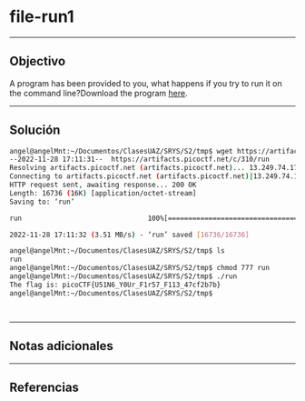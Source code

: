 # file-run1

---
## Objectivo

A program has been provided to you, what happens if you try to run it on the command line?Download the program [here](https://artifacts.picoctf.net/c/309/run).

---
## Solución

``` sh
angel@angelMnt:~/Documentos/ClasesUAZ/SRYS/S2/tmp$ wget https://artifacts.picoctf.net/c/310/run
--2022-11-28 17:11:31--  https://artifacts.picoctf.net/c/310/run
Resolving artifacts.picoctf.net (artifacts.picoctf.net)... 13.249.74.17, 13.249.74.22, 13.249.74.69, ...
Connecting to artifacts.picoctf.net (artifacts.picoctf.net)|13.249.74.17|:443... connected.
HTTP request sent, awaiting response... 200 OK
Length: 16736 (16K) [application/octet-stream]
Saving to: ‘run’

run                               100%[============================================================>]  16.34K  --.-KB/s    in 0.005s  

2022-11-28 17:11:32 (3.51 MB/s) - ‘run’ saved [16736/16736]

angel@angelMnt:~/Documentos/ClasesUAZ/SRYS/S2/tmp$ ls
run
angel@angelMnt:~/Documentos/ClasesUAZ/SRYS/S2/tmp$ chmod 777 run 
angel@angelMnt:~/Documentos/ClasesUAZ/SRYS/S2/tmp$ ./run 
The flag is: picoCTF{U51N6_Y0Ur_F1r57_F113_47cf2b7b}
angel@angelMnt:~/Documentos/ClasesUAZ/SRYS/S2/tmp$ 




```

---
## Notas adicionales


---
## Referencias

	